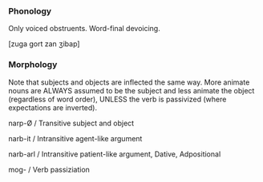 ### Phonology

Only voiced obstruents. Word-final devoicing.

\[zuga gort zan ʒibap]

### Morphology

Note that subjects and objects are inflected the same way. More animate nouns are ALWAYS assumed to be the subject and less animate the object (regardless of word order), UNLESS the verb is passivized (where expectations are inverted).

narp-Ø / Transitive subject and object

narb-it / Intransitive agent-like argument

narb-arl / Intransitive patient-like argument, Dative, Adpositional

mog- / Verb passiziation

